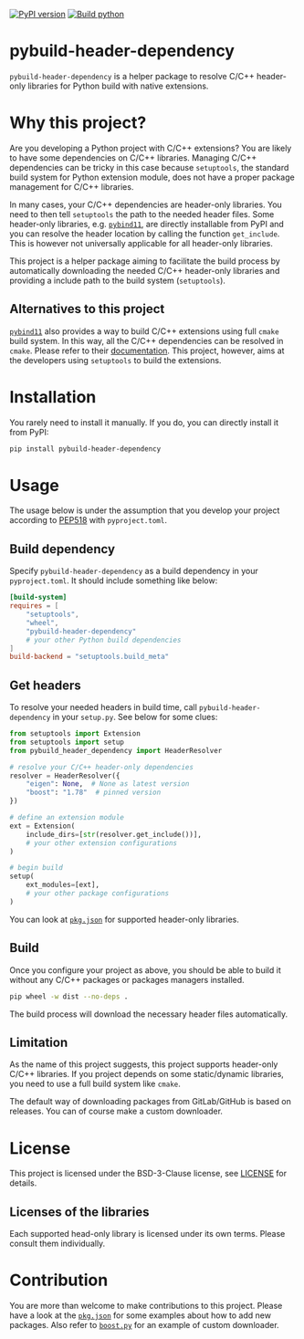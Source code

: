 [![PyPI version](https://badge.fury.io/py/pybuild-header-dependency.svg)](https://badge.fury.io/py/pybuild-header-dependency)
[![Build python](https://github.com/TonyXiang8787/pybuild-header-dependency/actions/workflows/build.yml/badge.svg)](https://github.com/TonyXiang8787/pybuild-header-dependency/actions/workflows/build.yml)

# pybuild-header-dependency

`pybuild-header-dependency` is a helper package to resolve C/C++ header-only libraries for Python build with native extensions.

# Why this project?

Are you developing a Python project with C/C++ extensions? You are likely to have some dependencies on C/C++ libraries. Managing C/C++ dependencies can be tricky in this case because `setuptools`, the standard build system for Python extension module, does not have a proper package management for C/C++ libraries.

In many cases, your C/C++ dependencies are header-only libraries. You need to then tell `setuptools` the path to the needed header files. Some header-only libraries, e.g. [`pybind11`](https://github.com/pybind/pybind11), are directly installable from PyPI and you can resolve the header location by calling the function `get_include`. This is however not universally applicable for all header-only libraries.

This project is a helper package aiming to facilitate the build process by automatically downloading the needed C/C++ header-only libraries and providing a include path to the build system (`setuptools`).

## Alternatives to this project

[`pybind11`](https://github.com/pybind/pybind11) also provides a way to build C/C++ extensions using full `cmake` build system. In this way, all the C/C++ dependencies can be resolved in `cmake`. Please refer to their [documentation](https://pybind11.readthedocs.io/en/stable/compiling.html#building-with-cmake). This project, however, aims at the developers using `setuptools` to build the extensions.

# Installation

You rarely need to install it manually. If you do, you can directly install it from PyPI:

```bash
pip install pybuild-header-dependency
```

# Usage

The usage below is under the assumption that you develop your project according to [PEP518](https://peps.python.org/pep-0518/) with `pyproject.toml`.

## Build dependency

Specify `pybuild-header-dependency` as a build dependency in your `pyproject.toml`. It should include something like below:

```toml
[build-system]
requires = [
    "setuptools",
    "wheel",
    "pybuild-header-dependency"
    # your other Python build dependencies
]
build-backend = "setuptools.build_meta"
```

## Get headers

To resolve your needed headers in build time, call `pybuild-header-dependency` in your `setup.py`. See below for some clues:

```python
from setuptools import Extension
from setuptools import setup
from pybuild_header_dependency import HeaderResolver

# resolve your C/C++ header-only dependencies
resolver = HeaderResolver({
    "eigen": None,  # None as latest version
    "boost": "1.78"  # pinned version
})

# define an extension module
ext = Extension(
    include_dirs=[str(resolver.get_include())],
    # your other extension configurations
)

# begin build
setup(
    ext_modules=[ext],
    # your other package configurations
)

```

You can look at [`pkg.json`](src/pybuild_header_dependency/pkgs.json) for supported header-only libraries.

## Build

Once you configure your project as above, you should be able to build it without any C/C++ packages or packages managers installed. 

```bash
pip wheel -w dist --no-deps .
```

The build process will download the necessary header files automatically.

## Limitation

As the name of this project suggests, this project supports header-only C/C++ libraries.
If you project depends on some static/dynamic libraries, you need to use a full build system like `cmake`.

The default way of downloading packages from GitLab/GitHub is based on releases. You can of course make a custom downloader.

# License

This project is licensed under the BSD-3-Clause license, see [LICENSE](LICENSE) for details.

## Licenses of the libraries

Each supported head-only library is licensed under its own terms. Please consult them individually.

# Contribution

You are more than welcome to make contributions to this project. 
Please have a look at the [`pkg.json`](src/pybuild_header_dependency/pkgs.json) for 
some examples about how to add new packages. 
Also refer to [`boost.py`](src/pybuild_header_dependency/custom_sources/boost.py) for 
an example of custom downloader.
